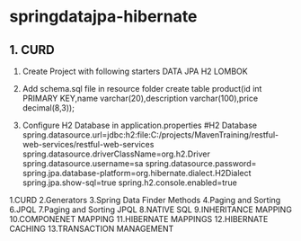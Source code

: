 # springdatajpa-hibernate
## 1. CURD
  1. Create Project with following starters
     DATA JPA
     H2
     LOMBOK
     
  2. Add schema.sql file in resource folder
      create table product(id int PRIMARY KEY,name varchar(20),description varchar(100),price decimal(8,3));
  3. Configure H2 Database in application.properties
      #H2 Database
      spring.datasource.url=jdbc:h2:file:C:/projects/MavenTraining/restful-web-services/restful-web-services
      spring.datasource.driverClassName=org.h2.Driver
      spring.datasource.username=sa
      spring.datasource.password=
      spring.jpa.database-platform=org.hibernate.dialect.H2Dialect
      spring.jpa.show-sql=true
      spring.h2.console.enabled=true

1.CURD 2.Generators 3.Spring Data Finder Methods 4.Paging and Sorting 6.JPQL 7.Paging and Sorting JPQL 8.NATIVE SQL 9.INHERITANCE MAPPING 10.COMPONENET MAPPING  11.HIBERNATE MAPPINGS 12.HIBERNATE CACHING 13.TRANSACTION MANAGEMENT
